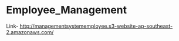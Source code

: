 # Employee_Management
Link- http://managementsystememployee.s3-website-ap-southeast-2.amazonaws.com/
